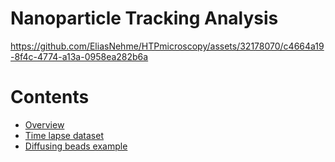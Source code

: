 # Nanoparticle Tracking Analysis

https://github.com/EliasNehme/HTPmicroscopy/assets/32178070/c4664a19-8f4c-4774-a13a-0958ea282b6a

# Contents

- [Overview](#overview)
- [Time lapse dataset](#time-lapse-dataset)
- [Diffusing beads example](#diffusing-beads-example)